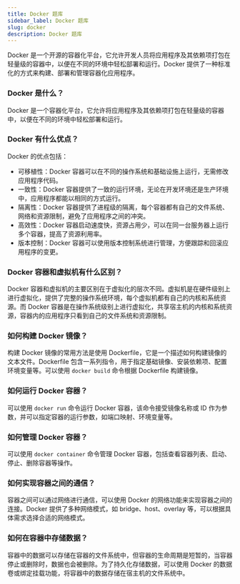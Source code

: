 ```yaml
---
title: Docker 题库
sidebar_label: Docker 题库
slug: docker
description: Docker 题库
---
```


Docker 是一个开源的容器化平台，它允许开发人员将应用程序及其依赖项打包在轻量级的容器中，以便在不同的环境中轻松部署和运行。Docker 提供了一种标准化的方式来构建、部署和管理容器化应用程序。

### Docker 是什么？
   Docker 是一个容器化平台，它允许将应用程序及其依赖项打包在轻量级的容器中，以便在不同的环境中轻松部署和运行。

### Docker 有什么优点？
   Docker 的优点包括：
- 可移植性：Docker 容器可以在不同的操作系统和基础设施上运行，无需修改应用程序代码。
- 一致性：Docker 容器提供了一致的运行环境，无论在开发环境还是生产环境中，应用程序都能以相同的方式运行。
- 隔离性：Docker 容器提供了进程级的隔离，每个容器都有自己的文件系统、网络和资源限制，避免了应用程序之间的冲突。
- 高效性：Docker 容器启动速度快，资源占用少，可以在同一台服务器上运行多个容器，提高了资源利用率。
- 版本控制：Docker 容器可以使用版本控制系统进行管理，方便跟踪和回滚应用程序的变更。

### Docker 容器和虚拟机有什么区别？
   Docker 容器和虚拟机的主要区别在于虚拟化的层次不同。虚拟机是在硬件级别上进行虚拟化，提供了完整的操作系统环境，每个虚拟机都有自己的内核和系统资源。而 Docker 容器是在操作系统级别上进行虚拟化，共享宿主机的内核和系统资源，容器内的应用程序只看到自己的文件系统和资源限制。

### 如何构建 Docker 镜像？
   构建 Docker 镜像的常用方法是使用 Dockerfile，它是一个描述如何构建镜像的文本文件。Dockerfile 包含一系列指令，用于指定基础镜像、安装依赖项、配置环境变量等。可以使用 `docker build` 命令根据 Dockerfile 构建镜像。

### 如何运行 Docker 容器？
   可以使用 `docker run` 命令运行 Docker 容器，该命令接受镜像名称或 ID 作为参数，并可以指定容器的运行参数，如端口映射、环境变量等。

### 如何管理 Docker 容器？
   可以使用 `docker container` 命令管理 Docker 容器，包括查看容器列表、启动、停止、删除容器等操作。

### 如何实现容器之间的通信？
   容器之间可以通过网络进行通信，可以使用 Docker 的网络功能来实现容器之间的连接。Docker 提供了多种网络模式，如 bridge、host、overlay 等，可以根据具体需求选择合适的网络模式。

### 如何在容器中存储数据？
   容器中的数据可以存储在容器的文件系统中，但容器的生命周期是短暂的，当容器停止或删除时，数据也会被删除。为了持久化存储数据，可以使用 Docker 的数据卷或绑定挂载功能，将容器中的数据存储在宿主机的文件系统中。
